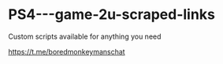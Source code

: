 # PS4---game-2u-scraped-links
Custom scripts available for anything you need

https://t.me/boredmonkeymanschat
